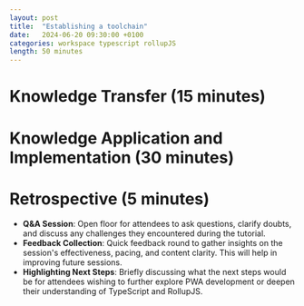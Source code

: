 ```yaml
---
layout: post
title:  "Establishing a toolchain"
date:   2024-06-20 09:30:00 +0100
categories: workspace typescript rollupJS
length: 50 minutes
---
```


# Knowledge Transfer (15 minutes)


# Knowledge Application and Implementation (30 minutes)


# Retrospective (5 minutes)
- **Q&A Session**: Open floor for attendees to ask questions, clarify doubts, and discuss any challenges they encountered during the tutorial.
- **Feedback Collection**: Quick feedback round to gather insights on the session's effectiveness, pacing, and content clarity. This will help in improving future sessions.
- **Highlighting Next Steps**: Briefly discussing what the next steps would be for attendees wishing to further explore PWA development or deepen their understanding of TypeScript and RollupJS.